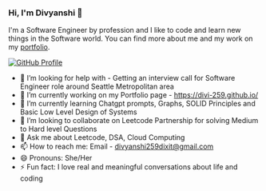 ### Hi, I'm Divyanshi 👋

I'm a Software Engineer by profession and I like to code and learn new things in the Software world. You can find more about me and my work on my [portfolio](https://divi-259.github.io). 

[![GitHub Profile](https://img.shields.io/badge/Check%20out%20my-Portfolio-brightgreen)](https://divi-259.github.io)


- 🤔 I’m looking for help with - Getting an interview call for Software Engineer role around Seattle Metropolitan area
- 🔭 I’m currently working on my Portfolio page - https://divi-259.github.io/ 
- 🌱 I’m currently learning Chatgpt prompts, Graphs, SOLID Principles and Basic Low Level Design of Systems
- 👯 I’m looking to collaborate on Leetcode Partnership for solving Medium to Hard level Questions
- 💬 Ask me about Leetcode, DSA, Cloud Computing
- 📫 How to reach me: Email - divyanshi259dixit@gmail.com 
- 😄 Pronouns: She/Her
- ⚡ Fun fact: I love real and meaningful conversations about life and coding
